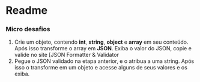 # Readme

### Micro desafios



1. Crie um objeto, contendo **int**, **string**, **object** e **array** em seu conteúdo. Após isso transforme o array em **JSON**. Exiba o valor do JSON, copie e valide no site [JSON Formatter & Validator
2. [](https://jsonformatter.curiousconcept.com/)
   Pegue o JSON validado na etapa anterior, e o atribua a uma string. Após isso o transforme em um objeto e acesse alguns de seus valores e os exiba.

